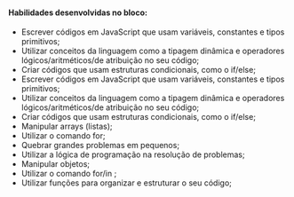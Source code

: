 #### Habilidades desenvolvidas no bloco:

   - Escrever códigos em JavaScript que usam variáveis, constantes e tipos primitivos;
   - Utilizar conceitos da linguagem como a tipagem dinâmica e operadores lógicos/aritméticos/de atribuição no seu código;
   - Criar códigos que usam estruturas condicionais, como o if/else;
   - Escrever códigos em JavaScript que usam variáveis, constantes e tipos primitivos;
   - Utilizar conceitos da linguagem como a tipagem dinâmica e operadores lógicos/aritméticos/de atribuição no seu código;
   - Criar códigos que usam estruturas condicionais, como o if/else;
   - Manipular arrays (listas);
   - Utilizar o comando for;
   - Quebrar grandes problemas em pequenos;
   - Utilizar a lógica de programação na resolução de problemas;
   - Manipular objetos;
   - Utilizar o comando for/in ;
   - Utilizar funções para organizar e estruturar o seu código;

